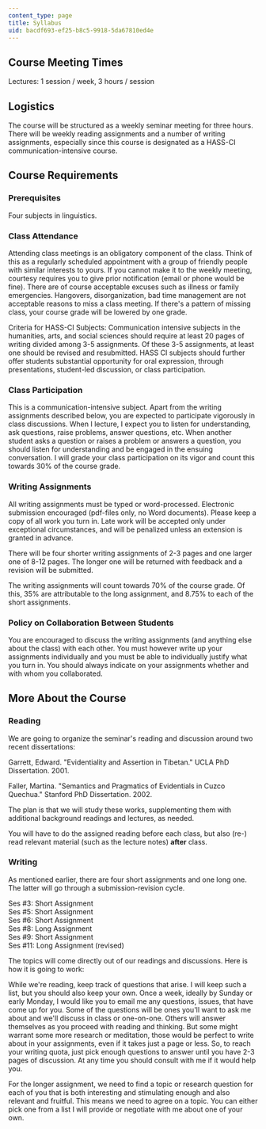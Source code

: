 ```yaml
---
content_type: page
title: Syllabus
uid: bacdf693-ef25-b8c5-9918-5da67810ed4e
---
```


Course Meeting Times
--------------------

Lectures: 1 session / week, 3 hours / session

Logistics
---------

The course will be structured as a weekly seminar meeting for three hours. There will be weekly reading assignments and a number of writing assignments, especially since this course is designated as a HASS-CI communication-intensive course.

Course Requirements
-------------------

### Prerequisites

Four subjects in linguistics.

### Class Attendance

Attending class meetings is an obligatory component of the class. Think of this as a regularly scheduled appointment with a group of friendly people with similar interests to yours. If you cannot make it to the weekly meeting, courtesy requires you to give prior notification (email or phone would be fine). There are of course acceptable excuses such as illness or family emergencies. Hangovers, disorganization, bad time management are not acceptable reasons to miss a class meeting. If there's a pattern of missing class, your course grade will be lowered by one grade.

Criteria for HASS-CI Subjects: Communication intensive subjects in the humanities, arts, and social sciences should require at least 20 pages of writing divided among 3-5 assignments. Of these 3-5 assignments, at least one should be revised and resubmitted. HASS CI subjects should further offer students substantial opportunity for oral expression, through presentations, student-led discussion, or class participation.

### Class Participation

This is a communication-intensive subject. Apart from the writing assignments described below, you are expected to participate vigorously in class discussions. When I lecture, I expect you to listen for understanding, ask questions, raise problems, answer questions, etc. When another student asks a question or raises a problem or answers a question, you should listen for understanding and be engaged in the ensuing conversation. I will grade your class participation on its vigor and count this towards 30% of the course grade.

### Writing Assignments

All writing assignments must be typed or word-processed. Electronic submission encouraged (pdf-files only, no Word documents). Please keep a copy of all work you turn in. Late work will be accepted only under exceptional circumstances, and will be penalized unless an extension is granted in advance.

There will be four shorter writing assignments of 2-3 pages and one larger one of 8-12 pages. The longer one will be returned with feedback and a revision will be submitted.

The writing assignments will count towards 70% of the course grade. Of this, 35% are attributable to the long assignment, and 8.75% to each of the short assignments.

### Policy on Collaboration Between Students

You are encouraged to discuss the writing assignments (and anything else about the class) with each other. You must however write up your assignments individually and you must be able to individually justify what you turn in. You should always indicate on your assignments whether and with whom you collaborated.

More About the Course
---------------------

### Reading

We are going to organize the seminar's reading and discussion around two recent dissertations:

Garrett, Edward. "Evidentiality and Assertion in Tibetan." UCLA PhD Dissertation. 2001.

Faller, Martina. "Semantics and Pragmatics of Evidentials in Cuzco Quechua." Stanford PhD Dissertation. 2002.

The plan is that we will study these works, supplementing them with additional background readings and lectures, as needed.

You will have to do the assigned reading before each class, but also (re-) read relevant material (such as the lecture notes) **after** class.

### Writing

As mentioned earlier, there are four short assignments and one long one. The latter will go through a submission-revision cycle.

Ses #3: Short Assignment  
Ses #5: Short Assignment  
Ses #6: Short Assignment  
Ses #8: Long Assignment  
Ses #9: Short Assignment  
Ses #11: Long Assignment (revised)

The topics will come directly out of our readings and discussions. Here is how it is going to work:

While we're reading, keep track of questions that arise. I will keep such a list, but you should also keep your own. Once a week, ideally by Sunday or early Monday, I would like you to email me any questions, issues, that have come up for you. Some of the questions will be ones you'll want to ask me about and we'll discuss in class or one-on-one. Others will answer themselves as you proceed with reading and thinking. But some might warrant some more research or meditation, those would be perfect to write about in your assignments, even if it takes just a page or less. So, to reach your writing quota, just pick enough questions to answer until you have 2-3 pages of discussion. At any time you should consult with me if it would help you.

For the longer assignment, we need to find a topic or research question for each of you that is both interesting and stimulating enough and also relevant and fruitful. This means we need to agree on a topic. You can either pick one from a list I will provide or negotiate with me about one of your own.